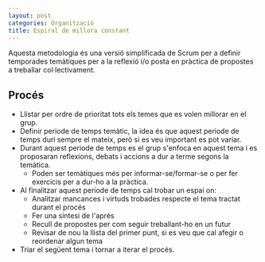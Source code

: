 ```yaml
---
layout: post
categories: Organització
title: Espiral de millora constant
---
```


Aquesta metodologia és una versió simplificada de Scrum per a definir temporades temàtiques per a la reflexió i/o posta en pràctica de propostes a treballar col·lectivament.

Procés
------

* Llistar per ordre de prioritat tots els temes que es volen millorar en el grup.
* Definir periode de temps temàtic, la idea és que aquest periode de temps duri sempre el mateix, però si es veu important es pot variar.
* Durant aquest periode de temps es el grup s'enfoca en aquest tema i es proposaran reflexions, debats i accions a dur a terme segons la temàtica.
  * Poden ser temàtiques més per informar-se/formar-se o per fer exercicis per a dur-ho a la pràctica.
* Al finalitzar aquest periode de temps cal trobar un espai on:
  * Analitzar mancances i virtuds trobades respecte el tema tractat durant el procés
  * Fer una síntesi de l'aprés
  * Recull de propostes per com seguir treballant-ho en un futur
  * Revisar de nou la llista del primer punt, si es veu que cal afegir o reordenar algun tema
* Triar el següent tema i tornar a iterar el procés.

